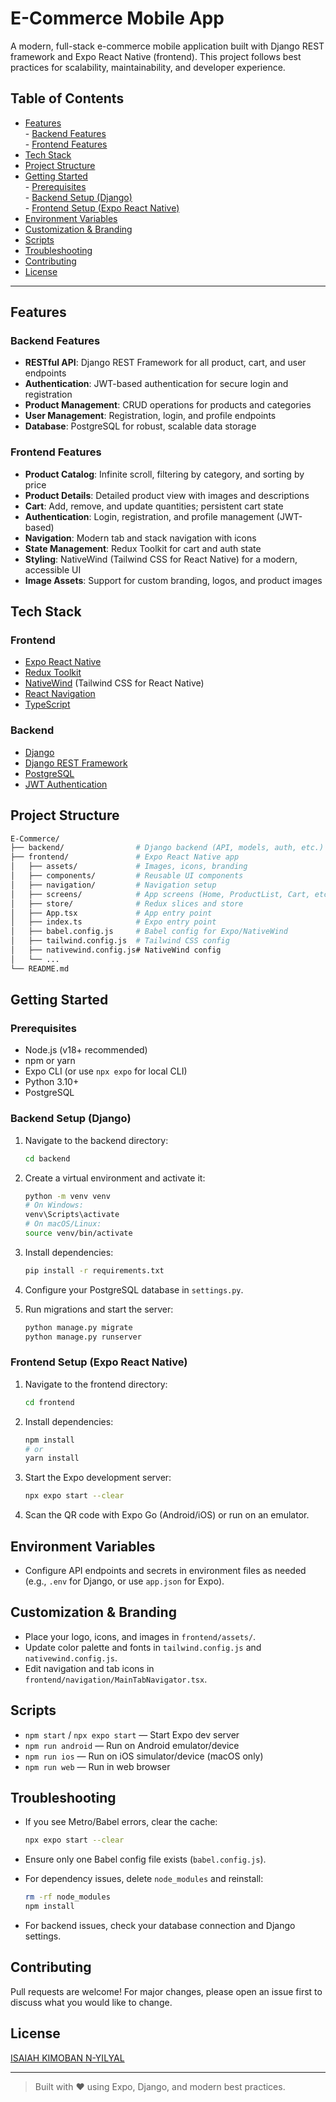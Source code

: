# E-Commerce Mobile App

A modern, full-stack e-commerce mobile application built with Django REST framework and Expo React Native (frontend). This project follows best practices for scalability, maintainability, and developer experience.

## Table of Contents

- [Features](#features)  
      - [Backend Features](#backend-features)  
      - [Frontend Features](#frontend-features)
- [Tech Stack](#tech-stack)
- [Project Structure](#project-structure)
- [Getting Started](#getting-started)  
      - [Prerequisites](#prerequisites)  
      - [Backend Setup (Django)](#backend-setup-django)  
      - [Frontend Setup (Expo React Native)](#frontend-setup-expo-react-native)  
- [Environment Variables](#environment-variables)
- [Customization & Branding](#customization--branding)
- [Scripts](#scripts)
- [Troubleshooting](#troubleshooting)
- [Contributing](#contributing)
- [License](#license)

---

## Features

### Backend Features

- **RESTful API**: Django REST Framework for all product, cart, and user endpoints
- **Authentication**: JWT-based authentication for secure login and registration
- **Product Management**: CRUD operations for products and categories
- **User Management**: Registration, login, and profile endpoints
- **Database**: PostgreSQL for robust, scalable data storage

### Frontend Features

- **Product Catalog**: Infinite scroll, filtering by category, and sorting by price
- **Product Details**: Detailed product view with images and descriptions
- **Cart**: Add, remove, and update quantities; persistent cart state
- **Authentication**: Login, registration, and profile management (JWT-based)
- **Navigation**: Modern tab and stack navigation with icons
- **State Management**: Redux Toolkit for cart and auth state
- **Styling**: NativeWind (Tailwind CSS for React Native) for a modern, accessible UI
- **Image Assets**: Support for custom branding, logos, and product images

## Tech Stack

### Frontend

- [Expo React Native](https://expo.dev/)
- [Redux Toolkit](https://redux-toolkit.js.org/)
- [NativeWind](https://www.nativewind.dev/) (Tailwind CSS for React Native)
- [React Navigation](https://reactnavigation.org/)
- [TypeScript](https://www.typescriptlang.org/)

### Backend

- [Django](https://www.djangoproject.com/)
- [Django REST Framework](https://www.django-rest-framework.org/)
- [PostgreSQL](https://www.postgresql.org/)
- [JWT Authentication](https://jwt.io/)

## Project Structure

```bash
E-Commerce/
├── backend/                # Django backend (API, models, auth, etc.)
├── frontend/               # Expo React Native app
│   ├── assets/             # Images, icons, branding
│   ├── components/         # Reusable UI components
│   ├── navigation/         # Navigation setup
│   ├── screens/            # App screens (Home, ProductList, Cart, etc.)
│   ├── store/              # Redux slices and store
│   ├── App.tsx             # App entry point
│   ├── index.ts            # Expo entry point
│   ├── babel.config.js     # Babel config for Expo/NativeWind
│   ├── tailwind.config.js  # Tailwind CSS config
│   ├── nativewind.config.js# NativeWind config
│   └── ...
└── README.md
```

## Getting Started

### Prerequisites

- Node.js (v18+ recommended)
- npm or yarn
- Expo CLI (or use `npx expo` for local CLI)
- Python 3.10+
- PostgreSQL

### Backend Setup (Django)

1. Navigate to the backend directory:

   ```sh
   cd backend
   ```

2. Create a virtual environment and activate it:

   ```sh
   python -m venv venv
   # On Windows:
   venv\Scripts\activate
   # On macOS/Linux:
   source venv/bin/activate
   ```

3. Install dependencies:

   ```sh
   pip install -r requirements.txt
   ```

4. Configure your PostgreSQL database in `settings.py`.

5. Run migrations and start the server:

   ```sh
   python manage.py migrate
   python manage.py runserver
   ```

### Frontend Setup (Expo React Native)

1. Navigate to the frontend directory:

   ```sh
   cd frontend
   ```

2. Install dependencies:

   ```sh
   npm install
   # or
   yarn install
   ```

3. Start the Expo development server:

   ```sh
   npx expo start --clear
   ```

4. Scan the QR code with Expo Go (Android/iOS) or run on an emulator.

## Environment Variables

- Configure API endpoints and secrets in environment files as needed (e.g., `.env` for Django, or use `app.json` for Expo).

## Customization & Branding

- Place your logo, icons, and images in `frontend/assets/`.
- Update color palette and fonts in `tailwind.config.js` and `nativewind.config.js`.
- Edit navigation and tab icons in `frontend/navigation/MainTabNavigator.tsx`.

## Scripts

- `npm start` / `npx expo start` — Start Expo dev server
- `npm run android` — Run on Android emulator/device
- `npm run ios` — Run on iOS simulator/device (macOS only)
- `npm run web` — Run in web browser

## Troubleshooting

- If you see Metro/Babel errors, clear the cache:

  ```sh
  npx expo start --clear
  ```

- Ensure only one Babel config file exists (`babel.config.js`).
- For dependency issues, delete `node_modules` and reinstall:

  ```sh
  rm -rf node_modules
  npm install
  ```

- For backend issues, check your database connection and Django settings.

## Contributing

Pull requests are welcome! For major changes, please open an issue first to discuss what you would like to change.

## License

[ISAIAH KIMOBAN N-YILYAL](LICENSE)

---

> Built with ❤️ using Expo, Django, and modern best practices.
